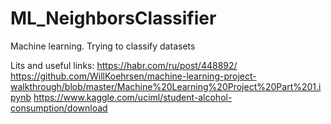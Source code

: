 # ML_NeighborsClassifier
Machine learning. Trying to classify datasets


Lits and useful links:
  https://habr.com/ru/post/448892/
  https://github.com/WillKoehrsen/machine-learning-project-walkthrough/blob/master/Machine%20Learning%20Project%20Part%201.ipynb
  https://www.kaggle.com/uciml/student-alcohol-consumption/download
